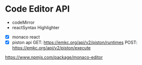 # Code Editor API

- codeMirror
- reactSyntax Highlighter
- [x] monaco react
- [x] piston api
      GET: https://emkc.org/api/v2/piston/runtimes
      POST: https://emkc.org/api/v2/piston/execute

https://www.npmjs.com/package/monaco-editor
